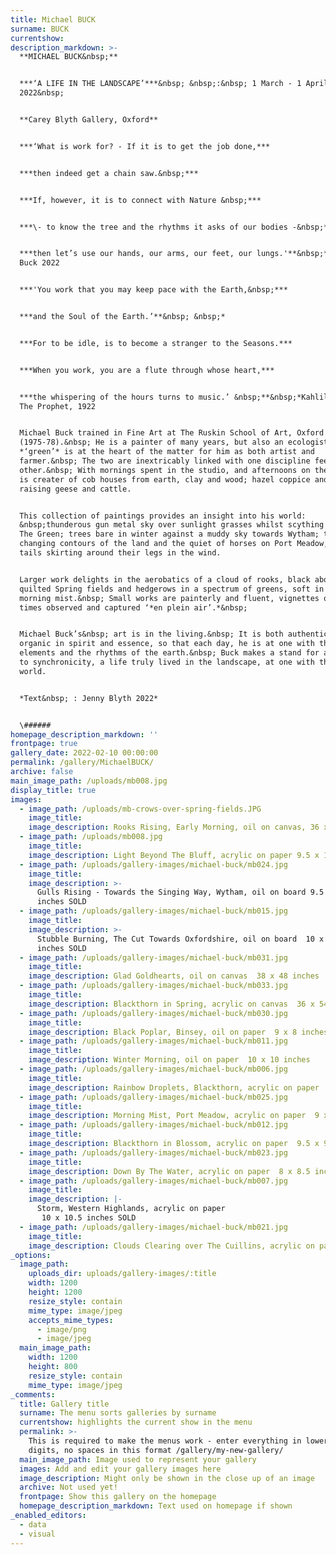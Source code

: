 ```yaml
---
title: Michael BUCK
surname: BUCK
currentshow:
description_markdown: >-
  **MICHAEL BUCK&nbsp;**


  ***‘A LIFE IN THE LANDSCAPE’***&nbsp; &nbsp;:&nbsp; 1 March - 1 April
  2022&nbsp;


  **Carey Blyth Gallery, Oxford**


  ***‘What is work for? - If it is to get the job done,***


  ***then indeed get a chain saw.&nbsp;***


  ***If, however, it is to connect with Nature &nbsp;***


  ***\- to know the tree and the rhythms it asks of our bodies -&nbsp;***


  ***then let’s use our hands, our arms, our feet, our lungs.'**&nbsp;* Michael
  Buck 2022


  ***'You work that you may keep pace with the Earth,&nbsp;***


  ***and the Soul of the Earth.’**&nbsp; &nbsp;*


  ***For to be idle, is to become a stranger to the Seasons.***


  ***When you work, you are a flute through whose heart,***


  ***the whispering of the hours turns to music.’ &nbsp;**&nbsp;*Kahlil Gibran,
  The Prophet, 1922


  Michael Buck trained in Fine Art at The Ruskin School of Art, Oxford
  (1975-78).&nbsp; He is a painter of many years, but also an ecologist, and
  *‘green’* is at the heart of the matter for him as both artist and
  farmer.&nbsp; The two are inextricably linked with one discipline feeding the
  other.&nbsp; With mornings spent in the studio, and afternoons on the land, he
  is creater of cob houses from earth, clay and wood; hazel coppice and fencing;
  raising geese and cattle.


  This collection of paintings provides an insight into his world:
  &nbsp;thunderous gun metal sky over sunlight grasses whilst scything hay on
  The Green; trees bare in winter against a muddy sky towards Wytham; the
  changing contours of the land and the quiet of horses on Port Meadow, their
  tails skirting around their legs in the wind.


  Larger work delights in the aerobatics of a cloud of rooks, black above
  quilted Spring fields and hedgerows in a spectrum of greens, soft in the
  morning mist.&nbsp; Small works are painterly and fluent, vignettes of older
  times observed and captured ‘*en plein air’.*&nbsp;


  Michael Buck’s&nbsp; art is in the living.&nbsp; It is both authentic and
  organic in spirit and essence, so that each day, he is at one with the
  elements and the rhythms of the earth.&nbsp; Buck makes a stand for a return
  to synchronicity, a life truly lived in the landscape, at one with the natural
  world.


  *Text&nbsp; : Jenny Blyth 2022*


  \######
homepage_description_markdown: ''
frontpage: true
gallery_date: 2022-02-10 00:00:00
permalink: /gallery/MichaelBUCK/
archive: false
main_image_path: /uploads/mb008.jpg
display_title: true
images:
  - image_path: /uploads/mb-crows-over-spring-fields.JPG
    image_title:
    image_description: Rooks Rising, Early Morning, oil on canvas, 36 x 65 inches £3500 SOLD
  - image_path: /uploads/mb008.jpg
    image_title:
    image_description: Light Beyond The Bluff, acrylic on paper 9.5 x 12 inches SOLD
  - image_path: /uploads/gallery-images/michael-buck/mb024.jpg
    image_title:
    image_description: >-
      Gulls Rising - Towards the Singing Way, Wytham, oil on board 9.5 x 7.5
      inches SOLD
  - image_path: /uploads/gallery-images/michael-buck/mb015.jpg
    image_title:
    image_description: >-
      Stubble Burning, The Cut Towards Oxfordshire, oil on board  10 x 9.5
      inches SOLD
  - image_path: /uploads/gallery-images/michael-buck/mb031.jpg
    image_title:
    image_description: Glad Goldhearts, oil on canvas  38 x 48 inches
  - image_path: /uploads/gallery-images/michael-buck/mb033.jpg
    image_title:
    image_description: Blackthorn in Spring, acrylic on canvas  36 x 54 inches SOLD
  - image_path: /uploads/gallery-images/michael-buck/mb030.jpg
    image_title:
    image_description: Black Poplar, Binsey, oil on paper  9 x 8 inches SOLD
  - image_path: /uploads/gallery-images/michael-buck/mb011.jpg
    image_title:
    image_description: Winter Morning, oil on paper  10 x 10 inches
  - image_path: /uploads/gallery-images/michael-buck/mb006.jpg
    image_title:
    image_description: Rainbow Droplets, Blackthorn, acrylic on paper   9.5 x 9.5 inches
  - image_path: /uploads/gallery-images/michael-buck/mb025.jpg
    image_title:
    image_description: Morning Mist, Port Meadow, acrylic on paper  9 x 9 inches SOLD
  - image_path: /uploads/gallery-images/michael-buck/mb012.jpg
    image_title:
    image_description: Blackthorn in Blossom, acrylic on paper  9.5 x 9.5 inches SOLD
  - image_path: /uploads/gallery-images/michael-buck/mb023.jpg
    image_title:
    image_description: Down By The Water, acrylic on paper  8 x 8.5 inches  SOLD
  - image_path: /uploads/gallery-images/michael-buck/mb007.jpg
    image_title:
    image_description: |-
      Storm, Western Highlands, acrylic on paper 
       10 x 10.5 inches SOLD
  - image_path: /uploads/gallery-images/michael-buck/mb021.jpg
    image_title:
    image_description: Clouds Clearing over The Cuillins, acrylic on paper  9 x 9 inches SOLD
_options:
  image_path:
    uploads_dir: uploads/gallery-images/:title
    width: 1200
    height: 1200
    resize_style: contain
    mime_type: image/jpeg
    accepts_mime_types:
      - image/png
      - image/jpeg
  main_image_path:
    width: 1200
    height: 800
    resize_style: contain
    mime_type: image/jpeg
_comments:
  title: Gallery title
  surname: The menu sorts galleries by surname
  currentshow: highlights the current show in the menu
  permalink: >-
    This is required to make the menus work - enter everything in lower case, no
    digits, no spaces in this format /gallery/my-new-gallery/
  main_image_path: Image used to represent your gallery
  images: Add and edit your gallery images here
  image_description: Might only be shown in the close up of an image
  archive: Not used yet!
  frontpage: Show this gallery on the homepage
  homepage_description_markdown: Text used on homepage if shown
_enabled_editors:
  - data
  - visual
---
```

